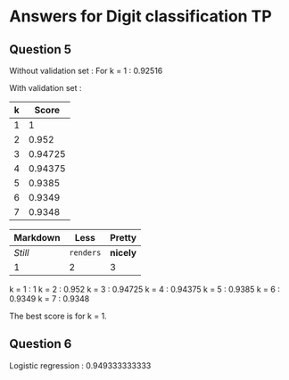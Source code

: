 # Answers for Digit classification TP

## Question 5
Without validation set :
For k = 1 : 0.92516

With validation set : 

k | Score
--- | ---
1 | 1
2 | 0.952
3 | 0.94725
4 | 0.94375
5 | 0.9385
6 | 0.9349
7 | 0.9348


Markdown | Less | Pretty
--- | --- | ---
*Still* | `renders` | **nicely**
1 | 2 | 3
k = 1 : 1
k = 2 : 0.952
k = 3 : 0.94725
k = 4 : 0.94375
k = 5 : 0.9385
k = 6 : 0.9349
k = 7 : 0.9348

The best score is for k = 1.

## Question 6
Logistic regression : 0.949333333333

